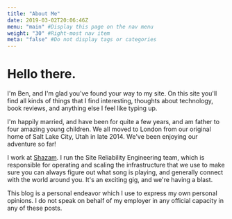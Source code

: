 ```yaml
---
title: "About Me"
date: 2019-03-02T20:06:46Z
menu: "main" #Display this page on the nav menu
weight: "30" #Right-most nav item
meta: "false" #Do not display tags or categories
---
```


# Hello there. 

I'm Ben, and I'm glad you've found your way to my site. On this site you'll find all kinds of
things that I find interesting, thoughts about technology, book reviews, and anything else I feel like typing up.

I'm happily married, and have been for quite a few years, and am father to four amazing young children. We all
moved to London from our original home of Salt Lake City, Utah in late 2014. We've been enjoying our adventure so far!

I work at [Shazam](http://www.shazam.com/). I run the Site Reliability Engineering team, which
is responsible for operating and scaling the infrastructure that we use to make sure you can always figure out what
song is playing, and generally connect with the world around you. It's an exciting gig, and we're having a blast.

This blog is a personal endeavor which I use to express my own personal opinions. I do not speak on behalf of my employer in any official capacity in any of these posts.